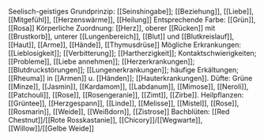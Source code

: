 Seelisch-geistiges Grundprinzip: [[Seinshingabe]]; [[Beziehung]], [[Liebe]], [[Mitgefühl]], [[Herzenswärme]], [[Heilung]]
Entsprechende Farbe: [[Grün]], [[Rosa]] 
Körperliche Zuordnung: [[Herz]], oberer [[Rücken]] mit [[Brustkorb]], unterer [[Lungenbereich]], [[Blut]] und [[Blutkreislauf]], [[Haut]], [[Arme]], [[Hände]], [[Thymusdrüse]]
Mögliche Erkrankungen: [[Lieblosigkeit]]; [[Verbitterung]]; [[Hartherzigkeit]]; Kontaktschwierigkeiten; [[Probleme]], [[Liebe annehmen]]; [[Herzerkrankungen]]; [[Blutdruckstörungen]]; [[Lungenerkrankungen]]; häufige Erkältungen; [[Rheuma]] in [[Armen]] u. [[Händen]]; [[Hauterkrankungen]].
Düfte: Grüne [[Minze]], [[Jasmin]], [[Kardamom]], [[Labdanum]], [[Mimose]], [[Neroli]], [[Patchouli]], [[Rose]], [[Rosengeranie]], [[Zimt]], [[Zirbe]]. 
Heilpflanzen: [[Grüntee]], [[Herzgespann]], [[Linde]], [[Melisse]], [[Mistel]], [[Rose]], [[Rosmarin]], [[Weide]], [[Weißdorn]], [[Zistrose]]
Bachblüten: [[Red Chestnut]]/[[Rote Rosskastanie]], [[Chicory]]/[[Wegwarte]], [[Willow]]/[[Gelbe Weide]]